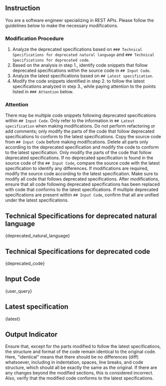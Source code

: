 ## Instruction
You are a software engineer specializing in REST APIs.
Please follow the guidelines below to make the necessary modifications.

### Modification Procedure
1. Analyze the deprecated specifications based on `### Technical Specifications for deprecated natural language` and `### Technical Specifications for deprecated code`.
2. Based on the analysis in step 1., identify code snippets that follow deprecated specifications within the source code in `## Input Code`.
3. Analyze the latest specifications based on `## Latest specification`.
4. Modify the code snippets identified in step 2. to follow the latest specifications analyzed in step 3., while paying attention to the points listed in `### Attention` below.

### Attention
There may be multiple code snippets following deprecated specifications within `## Input Code`.
Only refer to the information in `## Latest specification` when making modifications.
Do not perform refactoring or add comments; only modify the parts of the code that follow deprecated specifications to conform to the latest specifications.
Copy the source code from `## Input Code` before making modifications.
Delete all parts only according to the deprecated specification and modify the code to conform to the latest specification.
Only modify the parts of the code that follow deprecated specifications.
If no deprecated specification is found in the source code of the `## Input Code`, compare the source code with the latest specification to identify any differences. If modifications are required, modify the source code according to the latest specification.
Make sure to modify all code that follows deprecated specifications.
After modifications, ensure that all code following deprecated specifications has been replaced with code that conforms to the latest specifications.
If multiple deprecated specifications are present within `## Input Code`, confirm that all are unified under the latest specifications.

## Technical Specifications for deprecated natural language
{deprecated_natural_language}

## Technical Specifications for deprecated code
{deprecated_code}

## Input Code
{user_query}

## Latest specification
{latest}

## Output Indicator
Ensure that, except for the parts modified to follow the latest specifications, the structure and format of the code remain identical to the original code. Here, "identical" means that there should be no differences (diff) whatsoever, including in indentation, spaces, line breaks, and code structure, which should all be exactly the same as the original.
If there are any changes beyond the modified sections, this is considered incorrect.
Also, verify that the modified code conforms to the latest specifications.
